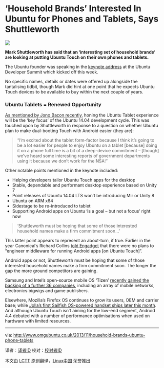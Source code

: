 ‘Household Brands’ Interested In Ubuntu for Phones and Tablets, Says Shuttleworth
================================================================================
![](http://www.omgubuntu.co.uk/wp-content/uploads/2013/02/tablet-hero.jpg)

**Mark Shuttleworth has said that an ‘interesting set of household brands’ are looking at putting Ubuntu Touch on their own phones and tablets.**

The Ubuntu founder was speaking in the [keynote address][1] at the Ubuntu Developer Summit which kicked off this week.

No specific names, details or dates were offered up alongside the tantalising tidbit, though Mark did hint at one point that he expects Ubuntu Touch devices to be available to buy within the next couple of years.

### Ubuntu Tablets = Renewed Opportunity ###

[As mentioned by Jono Bacon recently][2], honing the Ubuntu Tablet experience will be the ‘key focus’ of the Ubuntu 14.04 development cycle. This was touched upon by Shuttleworth in response to a question on whether Ubuntu plan to make dual-booting Touch with Android easier (they are):

> “I’m excited about the tablet form-factor because I think it’s going to be a lot easier for people to enjoy Ubuntu on a tablet [because] doing it on a phone full time is a bit of a deep-device commitment – [though] we’ve heard some interesting reports of government departments using it because we don’t work for the NSA!” 

Other notable points mentioned in the keynote included:

- Helping developers tailor Ubuntu Touch apps for the desktop
- Stable, dependable and performant desktop experience based on Unity 7
- Point releases of Ubuntu 14.04 LTS won’t be introducing Mir or Unity 8
- Ubuntu on ARM x64
- Sidestage to be re-introduced to tablet
- Supporting Android apps on Ubuntu ‘is a goal – but not a focus’ right now

> ‘Shuttleworth must be hoping that some of those interested household names make a firm commitment soon…’

This latter point appears to represent an about-turn, if true. Earlier in the year Canonical’s Richard Collins [told Engadget][1] that there were no plans to “engineer middleware for running Android apps [on Ubuntu Touch]“.

Android apps or not, Shuttleworth must be hoping that some of those interested household names make a firm commitment soon. The longer the gap the more ground competitors are gaining.

Samsung and Intel’s open-source mobile OS ‘Tizen’ [recently gained the backing of a further 36 companies][4], including an array of mobile networks, electronics bigwigs and game publishers.

Elsewhere, Mozilla’s Firefox OS continues to grow its users, OEM and carrier base; while [Jolla’s first Sailfish OS-powered handset ships later this month][5].  And although Ubuntu Touch isn’t aiming for the low-end segment, Android 4.4 debuted with a number of performance optimisations when used on hardware with limited resources.

--------------------------------------------------------------------------------

via: http://www.omgubuntu.co.uk/2013/11/household-brands-ubuntu-phone-tablets

译者：[译者ID](https://github.com/译者ID) 校对：[校对者ID](https://github.com/校对者ID)

本文由 [LCTT](https://github.com/LCTT/TranslateProject) 原创翻译，[Linux中国](http://linux.cn/) 荣誉推出

[1]:http://www.youtube.com/watch?v=D4kHQeu4SJk
[2]:http://www.omgubuntu.co.uk/2013/11/ubuntu-tablet-will-key-focus-ubuntu-14-04-lts-cycle
[3]:http://www.engadget.com/2013/01/25/canonical-richard-collins-interview/
[4]:http://www.theverge.com/2013/11/12/5093588/tizen-open-operating-system-partners-with-36-companies
[5]:http://www.theregister.co.uk/2013/11/15/jolla_phones_to_ship_in_november/